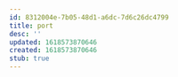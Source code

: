```yaml
---
id: 8312004e-7b05-48d1-a6dc-7d6c26dc4799
title: port
desc: ''
updated: 1618573870646
created: 1618573870646
stub: true
---
```


